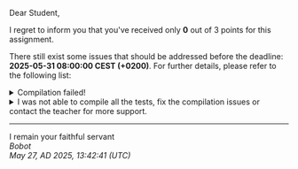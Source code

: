 Dear Student,

I regret to inform you that you've received only **0** out of 3 points for this assignment.

There still exist some issues that should be addressed before the deadline: **2025-05-31 08:00:00 CEST (+0200)**. For further details, please refer to the following list:

<details><summary>Compilation failed!</summary>##&nbsp;details&nbsp;(tip&nbsp;read&nbsp;from&nbsp;top&nbsp;to&nbsp;end):<br>```[&nbsp;11%]&nbsp;Building&nbsp;CXX&nbsp;object&nbsp;unit_tests/lib/googletest/CMakeFiles/gtest.dir/src/gtest-all.cc.o<br>[&nbsp;22%]&nbsp;Linking&nbsp;CXX&nbsp;static&nbsp;library&nbsp;../../../lib/libgtest.a<br>[&nbsp;22%]&nbsp;Built&nbsp;target&nbsp;gtest<br>[&nbsp;33%]&nbsp;Building&nbsp;CXX&nbsp;object&nbsp;unit_tests/lib/googletest/CMakeFiles/gtest_main.dir/src/gtest_main.cc.o<br>[&nbsp;44%]&nbsp;Linking&nbsp;CXX&nbsp;static&nbsp;library&nbsp;../../../lib/libgtest_main.a<br>[&nbsp;44%]&nbsp;Built&nbsp;target&nbsp;gtest_main<br>[&nbsp;55%]&nbsp;Building&nbsp;CXX&nbsp;object&nbsp;unit_tests/CMakeFiles/unit_tests.dir/__/object.cpp.o<br>[&nbsp;77%]&nbsp;Building&nbsp;CXX&nbsp;object&nbsp;unit_tests/CMakeFiles/unit_tests.dir/__/stringObject.cpp.o<br>[&nbsp;77%]&nbsp;Building&nbsp;CXX&nbsp;object&nbsp;unit_tests/CMakeFiles/unit_tests.dir/objectUniqueListTest.cpp.o<br>[&nbsp;88%]&nbsp;Building&nbsp;CXX&nbsp;object&nbsp;unit_tests/CMakeFiles/unit_tests.dir/__/objectlist.cpp.o<br>/tmp/tmpeq02ed4r/student/unit_tests/objectUniqueListTest.cpp:&nbsp;In&nbsp;member&nbsp;function&nbsp;‘virtual&nbsp;void&nbsp;ObjectListTester_moveConstructorImplemented_expectedAllElementsMovedToOrderContainer_Test::TestBody()’:<br>/tmp/tmpeq02ed4r/student/unit_tests/objectUniqueListTest.cpp:364:22:&nbsp;warning:&nbsp;unused&nbsp;variable&nbsp;‘objects2Add’&nbsp;[-Wunused-variable]<br>&nbsp;&nbsp;364&nbsp;|&nbsp;&nbsp;&nbsp;&nbsp;&nbsp;constexpr&nbsp;size_t&nbsp;objects2Add&nbsp;=&nbsp;10;<br>&nbsp;&nbsp;&nbsp;&nbsp;&nbsp;&nbsp;|&nbsp;&nbsp;&nbsp;&nbsp;&nbsp;&nbsp;&nbsp;&nbsp;&nbsp;&nbsp;&nbsp;&nbsp;&nbsp;&nbsp;&nbsp;&nbsp;&nbsp;&nbsp;&nbsp;&nbsp;&nbsp;&nbsp;^~~~~~~~~~~<br>/tmp/tmpeq02ed4r/student/unit_tests/objectUniqueListTest.cpp:&nbsp;In&nbsp;member&nbsp;function&nbsp;‘virtual&nbsp;void&nbsp;ObjectListTester_assignmentOperatorCopying_expectedNewValues_Test::TestBody()’:<br>/tmp/tmpeq02ed4r/student/unit_tests/objectUniqueListTest.cpp:395:22:&nbsp;warning:&nbsp;unused&nbsp;variable&nbsp;‘objects2Add1’&nbsp;[-Wunused-variable]<br>&nbsp;&nbsp;395&nbsp;|&nbsp;&nbsp;&nbsp;&nbsp;&nbsp;constexpr&nbsp;size_t&nbsp;objects2Add1&nbsp;=&nbsp;10,&nbsp;objects2Add2&nbsp;=&nbsp;3;<br>&nbsp;&nbsp;&nbsp;&nbsp;&nbsp;&nbsp;|&nbsp;&nbsp;&nbsp;&nbsp;&nbsp;&nbsp;&nbsp;&nbsp;&nbsp;&nbsp;&nbsp;&nbsp;&nbsp;&nbsp;&nbsp;&nbsp;&nbsp;&nbsp;&nbsp;&nbsp;&nbsp;&nbsp;^~~~~~~~~~~~<br>/tmp/tmpeq02ed4r/student/unit_tests/objectUniqueListTest.cpp:395:41:&nbsp;warning:&nbsp;unused&nbsp;variable&nbsp;‘objects2Add2’&nbsp;[-Wunused-variable]<br>&nbsp;&nbsp;395&nbsp;|&nbsp;&nbsp;&nbsp;&nbsp;&nbsp;constexpr&nbsp;size_t&nbsp;objects2Add1&nbsp;=&nbsp;10,&nbsp;objects2Add2&nbsp;=&nbsp;3;<br>&nbsp;&nbsp;&nbsp;&nbsp;&nbsp;&nbsp;|&nbsp;&nbsp;&nbsp;&nbsp;&nbsp;&nbsp;&nbsp;&nbsp;&nbsp;&nbsp;&nbsp;&nbsp;&nbsp;&nbsp;&nbsp;&nbsp;&nbsp;&nbsp;&nbsp;&nbsp;&nbsp;&nbsp;&nbsp;&nbsp;&nbsp;&nbsp;&nbsp;&nbsp;&nbsp;&nbsp;&nbsp;&nbsp;&nbsp;&nbsp;&nbsp;&nbsp;&nbsp;&nbsp;&nbsp;&nbsp;&nbsp;^~~~~~~~~~~~<br>/tmp/tmpeq02ed4r/student/unit_tests/objectUniqueListTest.cpp:&nbsp;In&nbsp;member&nbsp;function&nbsp;‘virtual&nbsp;void&nbsp;ObjectListTester_assignmentOperatorMoving_expectedAllElementsMoved_Test::TestBody()’:<br>/tmp/tmpeq02ed4r/student/unit_tests/objectUniqueListTest.cpp:468:22:&nbsp;warning:&nbsp;unused&nbsp;variable&nbsp;‘objects2Add1’&nbsp;[-Wunused-variable]<br>&nbsp;&nbsp;468&nbsp;|&nbsp;&nbsp;&nbsp;&nbsp;&nbsp;constexpr&nbsp;size_t&nbsp;objects2Add1&nbsp;=&nbsp;10,&nbsp;objects2Add2&nbsp;=&nbsp;3;<br>&nbsp;&nbsp;&nbsp;&nbsp;&nbsp;&nbsp;|&nbsp;&nbsp;&nbsp;&nbsp;&nbsp;&nbsp;&nbsp;&nbsp;&nbsp;&nbsp;&nbsp;&nbsp;&nbsp;&nbsp;&nbsp;&nbsp;&nbsp;&nbsp;&nbsp;&nbsp;&nbsp;&nbsp;^~~~~~~~~~~~<br>/tmp/tmpeq02ed4r/student/unit_tests/objectUniqueListTest.cpp:468:41:&nbsp;warning:&nbsp;unused&nbsp;variable&nbsp;‘objects2Add2’&nbsp;[-Wunused-variable]<br>&nbsp;&nbsp;468&nbsp;|&nbsp;&nbsp;&nbsp;&nbsp;&nbsp;constexpr&nbsp;size_t&nbsp;objects2Add1&nbsp;=&nbsp;10,&nbsp;objects2Add2&nbsp;=&nbsp;3;<br>&nbsp;&nbsp;&nbsp;&nbsp;&nbsp;&nbsp;|&nbsp;&nbsp;&nbsp;&nbsp;&nbsp;&nbsp;&nbsp;&nbsp;&nbsp;&nbsp;&nbsp;&nbsp;&nbsp;&nbsp;&nbsp;&nbsp;&nbsp;&nbsp;&nbsp;&nbsp;&nbsp;&nbsp;&nbsp;&nbsp;&nbsp;&nbsp;&nbsp;&nbsp;&nbsp;&nbsp;&nbsp;&nbsp;&nbsp;&nbsp;&nbsp;&nbsp;&nbsp;&nbsp;&nbsp;&nbsp;&nbsp;^~~~~~~~~~~~<br>[100%]&nbsp;Linking&nbsp;CXX&nbsp;executable&nbsp;../bin/unit_tests<br>[100%]&nbsp;Built&nbsp;target&nbsp;unit_tests<br>[&nbsp;16%]&nbsp;Building&nbsp;CXX&nbsp;object&nbsp;CMakeFiles/zad8CommandsParser_dlaStudentow.dir/stringObject.cpp.o<br>[&nbsp;16%]&nbsp;Building&nbsp;CXX&nbsp;object&nbsp;CMakeFiles/zad8CommandsParser_dlaStudentow.dir/main.cpp.o<br>[&nbsp;25%]&nbsp;Building&nbsp;CXX&nbsp;object&nbsp;CMakeFiles/zad8CommandsParser_dlaStudentow.dir/object.cpp.o<br>[&nbsp;33%]&nbsp;Building&nbsp;CXX&nbsp;object&nbsp;CMakeFiles/zad8CommandsParser_dlaStudentow.dir/objectlist.cpp.o<br>Consolidate&nbsp;compiler&nbsp;generated&nbsp;dependencies&nbsp;of&nbsp;target&nbsp;gtest<br>[&nbsp;50%]&nbsp;Built&nbsp;target&nbsp;gtest<br>Consolidate&nbsp;compiler&nbsp;generated&nbsp;dependencies&nbsp;of&nbsp;target&nbsp;gtest_main<br>[&nbsp;66%]&nbsp;Built&nbsp;target&nbsp;gtest_main<br>/tmp/tmpeq02ed4r/student/main.cpp:&nbsp;In&nbsp;function&nbsp;‘void&nbsp;validateStudentsInfo()’:<br>/tmp/tmpeq02ed4r/student/main.cpp:51:48:&nbsp;error:&nbsp;static&nbsp;assertion&nbsp;failed:&nbsp;You&nbsp;must&nbsp;input&nbsp;your&nbsp;first&nbsp;name!<br>&nbsp;&nbsp;&nbsp;51&nbsp;|&nbsp;&nbsp;&nbsp;&nbsp;&nbsp;static_assert(compileTimeStrlen(FIRSTNAME)&nbsp;&gt;&nbsp;2,&nbsp;"You&nbsp;must&nbsp;input&nbsp;your&nbsp;first&nbsp;name!");<br>&nbsp;&nbsp;&nbsp;&nbsp;&nbsp;&nbsp;|&nbsp;&nbsp;&nbsp;&nbsp;&nbsp;&nbsp;&nbsp;&nbsp;&nbsp;&nbsp;&nbsp;&nbsp;&nbsp;&nbsp;&nbsp;&nbsp;&nbsp;&nbsp;&nbsp;~~~~~~~~~~~~~~~~~~~~~~~~~~~~~^~~<br>/tmp/tmpeq02ed4r/student/main.cpp:51:48:&nbsp;note:&nbsp;the&nbsp;comparison&nbsp;reduces&nbsp;to&nbsp;‘(0&nbsp;&gt;&nbsp;2)’<br>/tmp/tmpeq02ed4r/student/main.cpp:52:46:&nbsp;error:&nbsp;static&nbsp;assertion&nbsp;failed:&nbsp;You&nbsp;must&nbsp;input&nbsp;your&nbsp;surname!<br>&nbsp;&nbsp;&nbsp;52&nbsp;|&nbsp;&nbsp;&nbsp;&nbsp;&nbsp;static_assert(compileTimeStrlen(SURNAME)&nbsp;&gt;&nbsp;2,&nbsp;"You&nbsp;must&nbsp;input&nbsp;your&nbsp;surname!");<br>&nbsp;&nbsp;&nbsp;&nbsp;&nbsp;&nbsp;|&nbsp;&nbsp;&nbsp;&nbsp;&nbsp;&nbsp;&nbsp;&nbsp;&nbsp;&nbsp;&nbsp;&nbsp;&nbsp;&nbsp;&nbsp;&nbsp;&nbsp;&nbsp;&nbsp;~~~~~~~~~~~~~~~~~~~~~~~~~~~^~~<br>/tmp/tmpeq02ed4r/student/main.cpp:52:46:&nbsp;note:&nbsp;the&nbsp;comparison&nbsp;reduces&nbsp;to&nbsp;‘(0&nbsp;&gt;&nbsp;2)’<br>/tmp/tmpeq02ed4r/student/main.cpp:54:46:&nbsp;error:&nbsp;static&nbsp;assertion&nbsp;failed:&nbsp;You&nbsp;must&nbsp;input&nbsp;your&nbsp;student&nbsp;book&nbsp;id!<br>&nbsp;&nbsp;&nbsp;54&nbsp;|&nbsp;&nbsp;&nbsp;&nbsp;&nbsp;static_assert(compileTimeStrlen(BOOK_ID)&nbsp;&gt;&nbsp;1,&nbsp;"You&nbsp;must&nbsp;input&nbsp;your&nbsp;student&nbsp;book&nbsp;id!");<br>&nbsp;&nbsp;&nbsp;&nbsp;&nbsp;&nbsp;|&nbsp;&nbsp;&nbsp;&nbsp;&nbsp;&nbsp;&nbsp;&nbsp;&nbsp;&nbsp;&nbsp;&nbsp;&nbsp;&nbsp;&nbsp;&nbsp;&nbsp;&nbsp;&nbsp;~~~~~~~~~~~~~~~~~~~~~~~~~~~^~~<br>/tmp/tmpeq02ed4r/student/main.cpp:54:46:&nbsp;note:&nbsp;the&nbsp;comparison&nbsp;reduces&nbsp;to&nbsp;‘(0&nbsp;&gt;&nbsp;1)’<br>/tmp/tmpeq02ed4r/student/main.cpp:57:43:&nbsp;error:&nbsp;static&nbsp;assertion&nbsp;failed:&nbsp;You&nbsp;must&nbsp;input&nbsp;your&nbsp;mail&nbsp;(preferred&nbsp;AGH&nbsp;mail)!<br>&nbsp;&nbsp;&nbsp;57&nbsp;|&nbsp;&nbsp;&nbsp;&nbsp;&nbsp;static_assert(compileTimeStrlen(MAIL)&nbsp;&gt;&nbsp;3,&nbsp;"You&nbsp;must&nbsp;input&nbsp;your&nbsp;mail&nbsp;(preferred&nbsp;AGH&nbsp;mail)!");<br>&nbsp;&nbsp;&nbsp;&nbsp;&nbsp;&nbsp;|&nbsp;&nbsp;&nbsp;&nbsp;&nbsp;&nbsp;&nbsp;&nbsp;&nbsp;&nbsp;&nbsp;&nbsp;&nbsp;&nbsp;&nbsp;&nbsp;&nbsp;&nbsp;&nbsp;~~~~~~~~~~~~~~~~~~~~~~~~^~~<br>/tmp/tmpeq02ed4r/student/main.cpp:57:43:&nbsp;note:&nbsp;the&nbsp;comparison&nbsp;reduces&nbsp;to&nbsp;‘(0&nbsp;&gt;&nbsp;3)’<br>/tmp/tmpeq02ed4r/student/main.cpp:58:38:&nbsp;error:&nbsp;non-constant&nbsp;condition&nbsp;for&nbsp;static&nbsp;assertion<br>&nbsp;&nbsp;&nbsp;58&nbsp;|&nbsp;&nbsp;&nbsp;&nbsp;&nbsp;static_assert(compileTimeContains(MAIL,&nbsp;'@'),&nbsp;"Invalid&nbsp;mail!&nbsp;It&nbsp;should&nbsp;contain&nbsp;'@'!");<br>&nbsp;&nbsp;&nbsp;&nbsp;&nbsp;&nbsp;|&nbsp;&nbsp;&nbsp;&nbsp;&nbsp;&nbsp;&nbsp;&nbsp;&nbsp;&nbsp;&nbsp;&nbsp;&nbsp;&nbsp;&nbsp;&nbsp;&nbsp;&nbsp;&nbsp;~~~~~~~~~~~~~~~~~~~^~~~~~~~~~~<br>/tmp/tmpeq02ed4r/student/main.cpp:58:38:&nbsp;&nbsp;&nbsp;in&nbsp;‘constexpr’&nbsp;expansion&nbsp;of&nbsp;‘compileTimeContains(((const&nbsp;char*)MAIL),&nbsp;64)’<br>/tmp/tmpeq02ed4r/student/main.cpp:46:53:&nbsp;&nbsp;&nbsp;in&nbsp;‘constexpr’&nbsp;expansion&nbsp;of&nbsp;‘compileTimeContains((text&nbsp;+&nbsp;1),&nbsp;((int)letter))’<br>/tmp/tmpeq02ed4r/student/main.cpp:43:17:&nbsp;error:&nbsp;array&nbsp;subscript&nbsp;value&nbsp;‘1’&nbsp;is&nbsp;outside&nbsp;the&nbsp;bounds&nbsp;of&nbsp;array&nbsp;type&nbsp;‘const&nbsp;char&nbsp;[1]’<br>&nbsp;&nbsp;&nbsp;43&nbsp;|&nbsp;&nbsp;&nbsp;&nbsp;&nbsp;if&nbsp;('\n'&nbsp;==&nbsp;*text)<br>&nbsp;&nbsp;&nbsp;&nbsp;&nbsp;&nbsp;|&nbsp;&nbsp;&nbsp;&nbsp;&nbsp;&nbsp;&nbsp;&nbsp;&nbsp;&nbsp;&nbsp;&nbsp;&nbsp;&nbsp;&nbsp;&nbsp;&nbsp;^~~~~<br>/tmp/tmpeq02ed4r/student/main.cpp:59:38:&nbsp;error:&nbsp;non-constant&nbsp;condition&nbsp;for&nbsp;static&nbsp;assertion<br>&nbsp;&nbsp;&nbsp;59&nbsp;|&nbsp;&nbsp;&nbsp;&nbsp;&nbsp;static_assert(compileTimeContains(MAIL,&nbsp;'.'),&nbsp;"Invalid&nbsp;mail!&nbsp;It&nbsp;should&nbsp;contain&nbsp;'.'!");<br>&nbsp;&nbsp;&nbsp;&nbsp;&nbsp;&nbsp;|&nbsp;&nbsp;&nbsp;&nbsp;&nbsp;&nbsp;&nbsp;&nbsp;&nbsp;&nbsp;&nbsp;&nbsp;&nbsp;&nbsp;&nbsp;&nbsp;&nbsp;&nbsp;&nbsp;~~~~~~~~~~~~~~~~~~~^~~~~~~~~~~<br>/tmp/tmpeq02ed4r/student/main.cpp:59:38:&nbsp;&nbsp;&nbsp;in&nbsp;‘constexpr’&nbsp;expansion&nbsp;of&nbsp;‘compileTimeContains(((const&nbsp;char*)MAIL),&nbsp;46)’<br>/tmp/tmpeq02ed4r/student/main.cpp:46:53:&nbsp;&nbsp;&nbsp;in&nbsp;‘constexpr’&nbsp;expansion&nbsp;of&nbsp;‘compileTimeContains((text&nbsp;+&nbsp;1),&nbsp;((int)letter))’<br>/tmp/tmpeq02ed4r/student/main.cpp:43:17:&nbsp;error:&nbsp;array&nbsp;subscript&nbsp;value&nbsp;‘1’&nbsp;is&nbsp;outside&nbsp;the&nbsp;bounds&nbsp;of&nbsp;array&nbsp;type&nbsp;‘const&nbsp;char&nbsp;[1]’<br>&nbsp;&nbsp;&nbsp;43&nbsp;|&nbsp;&nbsp;&nbsp;&nbsp;&nbsp;if&nbsp;('\n'&nbsp;==&nbsp;*text)<br>&nbsp;&nbsp;&nbsp;&nbsp;&nbsp;&nbsp;|&nbsp;&nbsp;&nbsp;&nbsp;&nbsp;&nbsp;&nbsp;&nbsp;&nbsp;&nbsp;&nbsp;&nbsp;&nbsp;&nbsp;&nbsp;&nbsp;&nbsp;^~~~~<br>make[3]:&nbsp;***&nbsp;[CMakeFiles/zad8CommandsParser_dlaStudentow.dir/build.make:76:&nbsp;CMakeFiles/zad8CommandsParser_dlaStudentow.dir/main.cpp.o]&nbsp;Error&nbsp;1<br>make[3]:&nbsp;***&nbsp;Waiting&nbsp;for&nbsp;unfinished&nbsp;jobs....<br>make[2]:&nbsp;***&nbsp;[CMakeFiles/Makefile2:186:&nbsp;CMakeFiles/zad8CommandsParser_dlaStudentow.dir/all]&nbsp;Error&nbsp;2<br>make[1]:&nbsp;***&nbsp;[CMakeFiles/Makefile2:717:&nbsp;system_tests/CMakeFiles/system_tests.dir/rule]&nbsp;Error&nbsp;2<br>make:&nbsp;***&nbsp;[Makefile:429:&nbsp;system_tests]&nbsp;Error&nbsp;2<br>```</details>
<details><summary>I was not able to compile all the tests, fix the compilation issues or contact the teacher for more support.</summary></details>

-----------
I remain your faithful servant\
_Bobot_\
_May 27, AD 2025, 13:42:41 (UTC)_